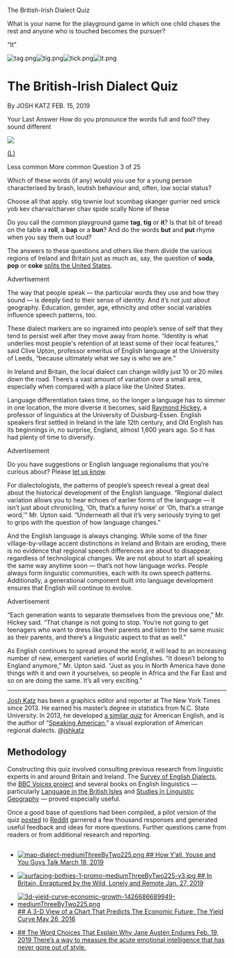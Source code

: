 The British-Irish Dialect Quiz

What is your name for the playground game in which one child chases the rest and anyone who is touched becomes the pursuer?

“It”

![tag.png](../_resources/8d93605ffde6654ce701883c84ae519c.png)![tig.png](../_resources/e9d2a20a208f08de4f75ff7a6e6c7b5d.png)![tick.png](../_resources/1c844d80026d487611681fa6c1ff2a36.png)![it.png](../_resources/cba97b57310f1f276c681224faa59982.png)

# The British-Irish Dialect Quiz

  By JOSH KATZ    FEB. 15, 2019

Your Last Answer
How do you pronounce the words full and fool?
they sound different

![](../_resources/4e0c57a9108adbc60b9f24417bd1f764.png)

[(L)](https://www.mapbox.com/)

Less common
More common
Question 3 of 25

Which of these words (if any) would you use for a young person characterised by brash, loutish behaviour and, often, low social status?

Choose all that apply.
stig
townie
lout
scumbag
skanger
gurrier
ned
smick
yob
kev
charva/charver
chav
spide
scally
None of these

Do you call the common playground game **tag**, **tig** or **it**? Is that bit of bread on the table a **roll**, a **bap** or a **bun**? And do the words **but** and **put** rhyme when you say them out loud?

The answers to these questions and others like them divide the various regions of Ireland and Britain just as much as, say, the question of **soda**, **pop** or **coke**  [splits the United States](https://www.nytimes.com/interactive/2014/upshot/dialect-quiz-map.html).

Advertisement

The way that people speak — the particular words they use and how they sound — is deeply tied to their sense of identity. And it’s not just about geography. Education, gender, age, ethnicity and other social variables influence speech patterns, too.

These dialect markers are so ingrained into people’s sense of self that they tend to persist well after they move away from home. “Identity is what underlies most people's retention of at least some of their local features,” said Clive Upton, professor emeritus of English language at the University of Leeds, “because ultimately what we say is who we are.”

In Ireland and Britain, the local dialect can change wildly just 10 or 20 miles down the road. There’s a vast amount of variation over a small area, especially when compared with a place like the United States.

Language differentiation takes time, so the longer a language has to simmer in one location, the more diverse it becomes, said [Raymond Hickey](https://www.uni-due.de/~lan300/HICKEY.htm), a professor of linguistics at the University of Duisburg-Essen. English speakers first settled in Ireland in the late 12th century, and Old English has its beginnings in, no surprise, England, almost 1,600 years ago. So it has had plenty of time to diversify.

Advertisement

Do you have suggestions or English language regionalisms that you’re curious about? Please [let us know](https://www.nytimes.com/interactive/2019/02/15/upshot/british-irish-dialect-quiz.htmlmailto:dear.upshot@nytimes.com?subject=British-Irish%20Dialect%20Quiz).

For dialectologists, the patterns of people’s speech reveal a great deal about the historical development of the English language. “Regional dialect variation allows you to hear echoes of earlier forms of the language — it isn’t just about chronicling, ‘Oh, that’s a funny noise’ or ‘Oh, that’s a strange word,’” Mr. Upton said. “Underneath all that it’s very seriously trying to get to grips with the question of how language changes.”

And the English language is always changing. While some of the finer village-by-village accent distinctions in Ireland and Britain are eroding, there is no evidence that regional speech differences are about to disappear, regardless of technological changes. We are not about to start all speaking the same way anytime soon — that’s not how language works. People always form linguistic communities, each with its own speech patterns. Additionally, a generational component built into language development ensures that English will continue to evolve.

Advertisement

“Each generation wants to separate themselves from the previous one,” Mr. Hickey said. “That change is not going to stop. You’re not going to get teenagers who want to dress like their parents and listen to the same music as their parents, and there’s a linguistic aspect to that as well.”

As English continues to spread around the world, it will lead to an increasing number of new, emergent varieties of world Englishes. “It doesn’t belong to England anymore,” Mr. Upton said. “Just as you in North America have done things with it and own it yourselves, so people in Africa and the Far East and so on are doing the same. It’s all very exciting.”

* * *

[Josh Katz](https://www.nytimes.com/by/josh-katz) has been a graphics editor and reporter at The New York Times since 2013. He earned his master’s degree in statistics from N.C. State University. In 2013, he developed [a similar quiz](https://www.nytimes.com/interactive/2014/upshot/dialect-quiz-map.html) for American English, and is the author of “[Speaking American](https://www.amazon.com/dp/0544703391/),” a visual exploration of American regional dialects. [@jshkatz](https://twitter.com/jshkatz)

## Methodology

Constructing this quiz involved consulting previous research from linguistic experts in and around Britain and Ireland. The [Survey of English Dialects](https://en.wikipedia.org/wiki/Survey_of_English_Dialects), the [BBC Voices project](http://www.bbc.co.uk/voices/) and several books on English linguistics — particularly [Language in the British Isles](https://www.cambridge.org/core/books/language-in-the-british-isles/6B1F245640022405AE489BD9834EF7DF) and [Studies in Linguistic Geography](https://www.cambridge.org/core/journals/language-in-society/article/kirkjohn-m-sandersonstewart-and-widdowsonj-d-a-eds-studies-in-linguistic-geography-the-dialects-of-english-in-britain-and-ireland-london-croom-helm-1985-pp-xix-186/8215813032620A5FD5A75FF411992F02) — proved especially useful.

Once a good base of questions had been compiled, a pilot version of the quiz [posted](https://www.reddit.com/r/ireland/comments/ajolik/britishirish_dialect_quiz/) to [Reddit](https://www.reddit.com/r/CasualUK/comments/ajhuig/britishirish_dialect_quiz/) garnered a few thousand responses and generated useful feedback and ideas for more questions. Further questions came from readers or from additional research and reporting.

##

- [ ![map-dialect-mediumThreeByTwo225.png](../_resources/b6e6b89e4e5454fed0a34a391b578026.png)    ## How Y’all, Youse and You Guys Talk   March 18, 2019](https://www.nytimes.com/interactive/2014/upshot/dialect-quiz-map.html)

- [ ![surfacing-bothies-1-promo-mediumThreeByTwo225-v3.jpg](../_resources/7e41aa23d2082a8eebd65c395de6d166.jpg)    ## In Britain, Enraptured by the Wild, Lonely and Remote   Jan. 27, 2019](https://www.nytimes.com/2019/01/21/travel/in-search-of-britains-bothies.html)

- [ ![3d-yield-curve-economic-growth-1426686689949-mediumThreeByTwo225.png](../_resources/32d1b0e9c40867244cbda000ddd07375.png)    ## A 3-D View of a Chart That Predicts The Economic Future: The Yield Curve   May 26, 2016](https://www.nytimes.com/interactive/2015/03/19/upshot/3d-yield-curve-economic-growth.html)

- [ ## The Word Choices That Explain Why Jane Austen Endures   Feb. 19, 2019   There’s a way to measure the acute emotional intelligence that has never gone out of style.](https://www.nytimes.com/2017/07/06/upshot/the-word-choices-that-explain-why-jane-austen-endures.html)